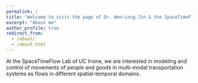 ```yaml
---
permalink: /
title: "Welcome to visit the page of Dr. Wen-Long Jin & the SpaceTimeFlow Lab @ UC Irvine"
excerpt: "About me"
author_profile: true
redirect_from: 
  - /about/
  - /about.html
---
```


At the SpaceTimeFlow Lab of UC Irvine, we are interested in modeling and control of movements of people and goods in multi-modal transportation systems as flows in different spatial-temporal domains.



